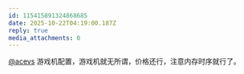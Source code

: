 ```yaml
---
id: 115415891324868685
date: 2025-10-22T04:19:00.187Z
reply: true
media_attachments: 0
---
```


<p><span class="h-card" translate="no"><a href="https://mastodon.social/@acevs" class="u-url mention" rel="nofollow noopener" target="_blank">@<span>acevs</span></a></span> 游戏机配置，游戏机就无所谓，价格还行，注意内存时序就行了。</p>
